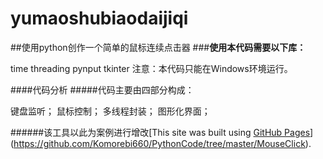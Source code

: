 # yumaoshubiaodaijiqi
##使用python创作一个简单的鼠标连续点击器
###**使用本代码需要以下库：**

time
threading
pynput
tkinter
注意：本代码只能在Windows环境运行。

####代码分析
#####代码主要由四部分构成：

键盘监听；
鼠标控制；
多线程封装；
图形化界面；

######该工具以此为案例进行增改[This site was built using [GitHub Pages](https://pages.github.com/)](https://github.com/Komorebi660/PythonCode/tree/master/MouseClick).
